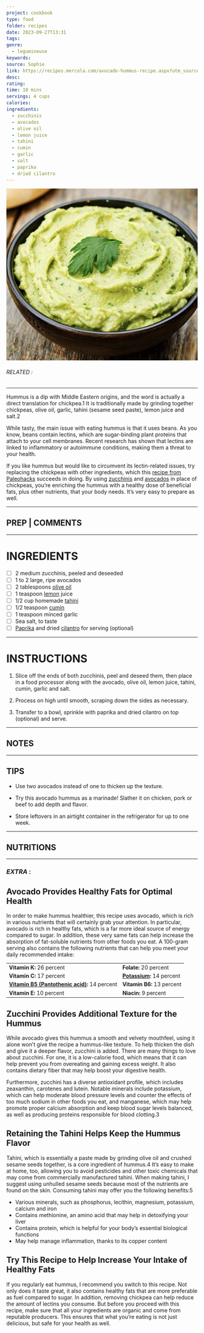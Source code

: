 ```yaml
---
project: cookbook
type: food
folder: recipes
date: 2023-09-27T13:31
tags: 
genre:
  - legumineuse
keywords: 
source: Sophie
link: https://recipes.mercola.com/avocado-hummus-recipe.aspx?utm_source=prnl&utm_medium=email&utm_content=art2&utm_campaign=20180415Z1_C&et_cid=DM200754&et_rid=276569518
desc: 
rating: 
time: 10 mins
servings: 4 cups
calories: 
ingredients:
  - zucchinis
  - avocados
  - olive oil
  - lemon juice
  - tahini
  - cumin
  - garlic
  - salt
  - paprika
  - dried cilantro
---
```


![IMAGE](image_433.png)

###### *RELATED* : 
---
Hummus is a dip with Middle Eastern origins, and the word is actually a direct translation for chickpea.1 It is traditionally made by grinding together chickpeas, olive oil, garlic, tahini (sesame seed paste), lemon juice and salt.2

While tasty, the main issue with eating hummus is that it uses beans. As you know, beans contain lectins, which are sugar-binding plant proteins that attach to your cell membranes. Recent research has shown that lectins are linked to inflammatory or autoimmune conditions, making them a threat to your health.

If you like hummus but would like to circumvent its lectin-related issues, try replacing the chickpeas with other ingredients, which this [recipe from Paleohacks](https://blog.paleohacks.com/avocado-hummus/) succeeds in doing. By using [zucchinis](https://foodfacts.mercola.com/zucchini.html) and [avocados](https://foodfacts.mercola.com/avocado.html) in place of chickpeas, you’re enriching the hummus with a healthy dose of beneficial fats, plus other nutrients, that your body needs. It’s very easy to prepare as well.

---
## PREP | COMMENTS



---
# INGREDIENTS

- [ ] 2 medium zucchinis, peeled and deseeded
- [ ] 1 to 2 large, ripe avocados
- [ ] 2 tablespoons [olive oil](https://articles.mercola.com/herbal-oils/olive-oil.aspx)
- [ ] 1 teaspoon [lemon](https://foodfacts.mercola.com/lemon.html) juice
- [ ] 1/2 cup homemade [tahini](https://foodfacts.mercola.com/tahini.html)
- [ ] 1/2 teaspoon [cumin](https://articles.mercola.com/herbs-spices/cumin.aspx)       
- [ ] 1 teaspoon minced garlic
- [ ] Sea salt, to taste
- [ ] [Paprika](https://articles.mercola.com/herbs-spices/paprika.aspx) and dried [cilantro](https://articles.mercola.com/herbs-spices/cilantro.aspx) for serving (optional)

---
# INSTRUCTIONS

1. Slice off the ends of both zucchinis, peel and deseed them, then place in a food processor along with the avocado, olive oil, lemon juice, tahini, cumin, garlic and salt.
    
2. Process on high until smooth, scraping down the sides as necessary.
    
3. Transfer to a bowl, sprinkle with paprika and dried cilantro on top (optional) and serve.

---
## NOTES



---
## TIPS

- Use two avocados instead of one to thicken up the texture.
    
- Try this avocado hummus as a marinade! Slather it on chicken, pork or beef to add depth and flavor.
    
- Store leftovers in an airtight container in the refrigerator for up to one week.

---
## NUTRITIONS



---
### *EXTRA* :

## Avocado Provides Healthy Fats for Optimal Health

In order to make hummus healthier, this recipe uses avocado, which is rich in various nutrients that will certainly grab your attention. In particular, avocado is rich in healthy fats, which is a far more ideal source of energy compared to sugar. In addition, these very same fats can help increase the absorption of fat-soluble nutrients from other foods you eat. A 100-gram serving also contains the following nutrients that can help you meet your daily recommended intake:

|   |   |
|---|---|
|**Vitamin K:** 26 percent|**Folate:** 20 percent|
|**Vitamin C:** 17 percent|[**Potassium**](https://articles.mercola.com/vitamins-supplements/potassium.aspx)**:** 14 percent|
|**[Vitamin B5 (Pantothenic acid)](https://articles.mercola.com/vitamins-supplements/pantothenic-acid.aspx):** 14 percent|**Vitamin B6:** 13 percent|
|**Vitamin E:** 10 percent|**Niacin:** 9 percent|

## Zucchini Provides Additional Texture for the Hummus

While avocado gives this hummus a smooth and velvety mouthfeel, using it alone won’t give the recipe a hummus-like texture. To help thicken the dish and give it a deeper flavor, zucchini is added. There are many things to love about zucchini. For one, it is a low-calorie food, which means that it can help prevent you from overeating and gaining excess weight. It also contains dietary fiber that may help boost your digestive health.

Furthermore, zucchini has a diverse antioxidant profile, which includes zeaxanthin, carotenes and lutein. Notable minerals include potassium, which can help moderate blood pressure levels and counter the effects of too much sodium in other foods you eat, and manganese, which may help promote proper calcium absorption and keep blood sugar levels balanced, as well as producing proteins responsible for blood clotting.3

## Retaining the Tahini Helps Keep the Hummus Flavor

Tahini, which is essentially a paste made by grinding olive oil and crushed sesame seeds together, is a core ingredient of hummus.4 It’s easy to make at home, too, allowing you to avoid pesticides and other toxic chemicals that may come from commercially manufactured tahini. When making tahini, I suggest using unhulled sesame seeds because most of the nutrients are found on the skin. Consuming tahini may offer you the following benefits:5

- Various minerals, such as phosphorus, lecithin, magnesium, potassium, calcium and iron
- Contains methionine, an amino acid that may help in detoxifying your liver
- Contains protein, which is helpful for your body’s essential biological functions
- May help manage inflammation, thanks to its copper content

## Try This Recipe to Help Increase Your Intake of Healthy Fats

If you regularly eat hummus, I recommend you switch to this recipe. Not only does it taste great, it also contains healthy fats that are more preferable as fuel compared to sugar. In addition, removing chickpea can help reduce the amount of lectins you consume. But before you proceed with this recipe, make sure that all your ingredients are organic and come from reputable producers. This ensures that what you’re eating is not just delicious, but safe for your health as well.

